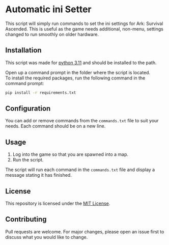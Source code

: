 # Automatic ini Setter
This script will simply run commands to set the ini settings for Ark: Survival Ascended.
This is useful as the game needs additional, non-menu, settings changed to run smoothly on older hardware.

## Installation

This script was made for [python 3.11](https://www.python.org/downloads/release/python-3116/) and should be installed to the path.<br>

Open up a command prompt in the folder where the script is located.<br>
To install the required packages, run the following command in the command prompt:
```bash
pip install -r requirements.txt
```

## Configuration
You can add or remove commands from the `commands.txt` file to suit your needs.
Each command should be on a new line.

## Usage
1. Log into the game so that you are spawned into a map.
2. Run the script.

The script will run each command in the `commands.txt` file and display a message stating it has finished.

## License
This repository is licensed under the [MIT License](LICENSE).

## Contributing
Pull requests are welcome. For major changes, please open an issue first to discuss what you would like to change.